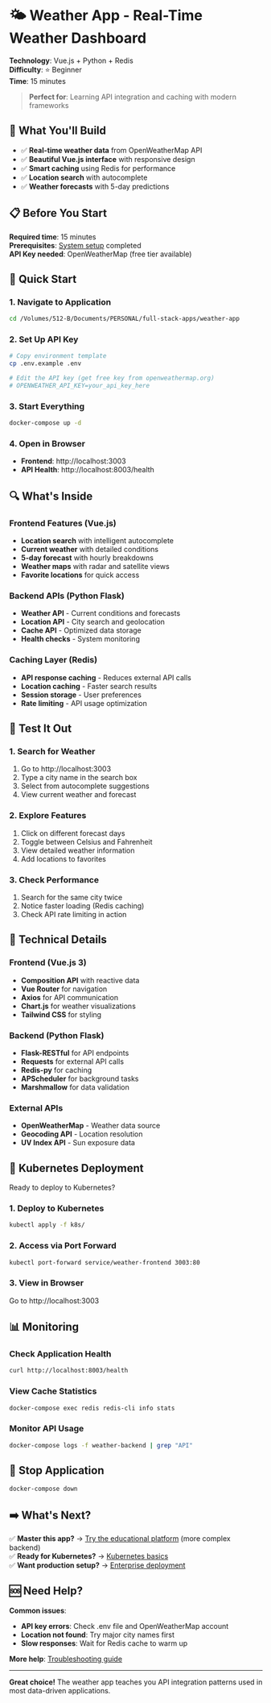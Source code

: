 # 🌤️ Weather App - Real-Time Weather Dashboard

**Technology**: Vue.js + Python + Redis  
**Difficulty**: ⭐ Beginner  
**Time**: 15 minutes

> **Perfect for**: Learning API integration and caching with modern frameworks

## 🎯 What You'll Build
- ✅ **Real-time weather data** from OpenWeatherMap API
- ✅ **Beautiful Vue.js interface** with responsive design
- ✅ **Smart caching** using Redis for performance
- ✅ **Location search** with autocomplete
- ✅ **Weather forecasts** with 5-day predictions

## 📋 Before You Start
**Required time**: 15 minutes  
**Prerequisites**: [System setup](../getting-started/system-setup.md) completed  
**API Key needed**: OpenWeatherMap (free tier available)

## 🚀 Quick Start

### 1. Navigate to Application
```bash
cd /Volumes/512-B/Documents/PERSONAL/full-stack-apps/weather-app
```

### 2. Set Up API Key
```bash
# Copy environment template
cp .env.example .env

# Edit the API key (get free key from openweathermap.org)
# OPENWEATHER_API_KEY=your_api_key_here
```

### 3. Start Everything
```bash
docker-compose up -d
```

### 4. Open in Browser
- **Frontend**: http://localhost:3003
- **API Health**: http://localhost:8003/health

## 🔍 What's Inside

### Frontend Features (Vue.js)
- **Location search** with intelligent autocomplete
- **Current weather** with detailed conditions
- **5-day forecast** with hourly breakdowns
- **Weather maps** with radar and satellite views
- **Favorite locations** for quick access

### Backend APIs (Python Flask)
- **Weather API** - Current conditions and forecasts
- **Location API** - City search and geolocation
- **Cache API** - Optimized data storage
- **Health checks** - System monitoring

### Caching Layer (Redis)
- **API response caching** - Reduces external API calls
- **Location caching** - Faster search results
- **Session storage** - User preferences
- **Rate limiting** - API usage optimization

## 🧪 Test It Out

### 1. Search for Weather
1. Go to http://localhost:3003
2. Type a city name in the search box
3. Select from autocomplete suggestions
4. View current weather and forecast

### 2. Explore Features
1. Click on different forecast days
2. Toggle between Celsius and Fahrenheit
3. View detailed weather information
4. Add locations to favorites

### 3. Check Performance
1. Search for the same city twice
2. Notice faster loading (Redis caching)
3. Check API rate limiting in action

## 🔧 Technical Details

### Frontend (Vue.js 3)
- **Composition API** with reactive data
- **Vue Router** for navigation
- **Axios** for API communication
- **Chart.js** for weather visualizations
- **Tailwind CSS** for styling

### Backend (Python Flask)
- **Flask-RESTful** for API endpoints
- **Requests** for external API calls
- **Redis-py** for caching
- **APScheduler** for background tasks
- **Marshmallow** for data validation

### External APIs
- **OpenWeatherMap** - Weather data source
- **Geocoding API** - Location resolution
- **UV Index API** - Sun exposure data

## 🚀 Kubernetes Deployment

Ready to deploy to Kubernetes?

### 1. Deploy to Kubernetes
```bash
kubectl apply -f k8s/
```

### 2. Access via Port Forward
```bash
kubectl port-forward service/weather-frontend 3003:80
```

### 3. View in Browser
Go to http://localhost:3003

## 📊 Monitoring

### Check Application Health
```bash
curl http://localhost:8003/health
```

### View Cache Statistics
```bash
docker-compose exec redis redis-cli info stats
```

### Monitor API Usage
```bash
docker-compose logs -f weather-backend | grep "API"
```

## 🔄 Stop Application

```bash
docker-compose down
```

## ➡️ What's Next?

✅ **Master this app?** → [Try the educational platform](educational.md) (more complex backend)  
✅ **Ready for Kubernetes?** → [Kubernetes basics](../getting-started/kubernetes-basics.md)  
✅ **Want production setup?** → [Enterprise deployment](../deployment/production-ready.md)

## 🆘 Need Help?

**Common issues**:
- **API key errors**: Check .env file and OpenWeatherMap account
- **Location not found**: Try major city names first
- **Slow responses**: Wait for Redis cache to warm up

**More help**: [Troubleshooting guide](../troubleshooting/common-issues.md)

---

**Great choice!** The weather app teaches you API integration patterns used in most data-driven applications.